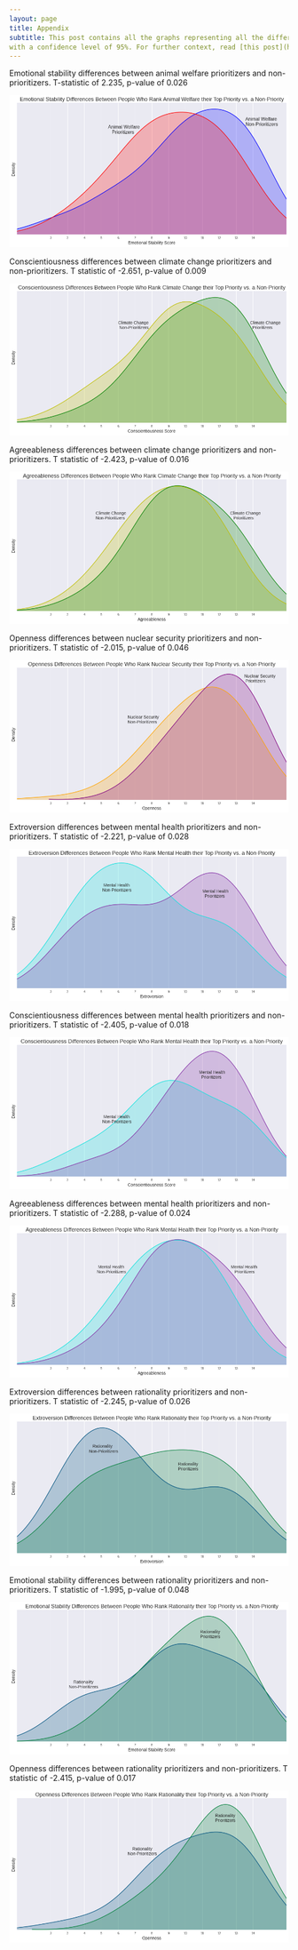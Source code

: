 ```yaml
---
layout: page
title: Appendix
subtitle: This post contains all the graphs representing all the differences between EA top-prioritizers and non-prioritizers, 
with a confidence level of 95%. For further context, read [this post](https://forum.effectivealtruism.org/posts/F6gMCRwAzxNL4cwjv/correlations-between-cause-prioritization-and-the-big-five).
---
```


Emotional stability differences between animal welfare prioritizers and non-prioritizers. T-statistic of 2.235, p-value of 0.026

![stability-animal-welfare](https://github.com/EEdwardsA/Build-Week-1/blob/master/images/Stability-animal-welfare.png?raw=true)

Conscientiousness differences between climate change prioritizers and non-prioritizers. T statistic of -2.651, p-value of 0.009

![conscientiousness-climate-change](https://github.com/EEdwardsA/Build-Week-1/blob/master/images/conscientiousness-global-warming.png?raw=true)

Agreeableness differences between climate change prioritizers and non-prioritizers. T statistic of -2.423, p-value of 0.016

![agreeableness-climate-change](https://github.com/EEdwardsA/Build-Week-1/blob/master/images/agreeableness-global-warming.png?raw=true)

Openness differences between nuclear security prioritizers and non-prioritizers. T statistic of -2.015, p-value of 0.046

![openness-nuclear-security](https://github.com/EEdwardsA/Build-Week-1/blob/master/images/openness-nuclear-security.png?raw=true)

Extroversion differences between mental health prioritizers and non-prioritizers. T statistic of -2.221, p-value of 0.028

![extroversion-mental-health](https://github.com/EEdwardsA/Build-Week-1/blob/master/images/extroversion-mental-health.png?raw=true)

Conscientiousness differences between mental health prioritizers and non-prioritizers. T statistic of -2.405, p-value of 0.018

![conscientiousness-mental-health](https://github.com/EEdwardsA/Build-Week-1/blob/master/images/conscientiousness-mental-health.png?raw=true)

Agreeableness differences between mental health prioritizers and non-prioritizers. T statistic of -2.288, p-value of 0.024

![agreeableness-mental-health](https://github.com/EEdwardsA/Build-Week-1/blob/master/images/agreeableness-mental-health.png?raw=true)

Extroversion differences between rationality prioritizers and non-prioritizers. T statistic of -2.245, p-value of 0.026

![extroversion-rationality](https://github.com/EEdwardsA/Build-Week-1/blob/master/images/extroversion-rationality.png?raw=true)

Emotional stability differences between rationality prioritizers and non-prioritizers. T statistic of -1.995, p-value of 0.048

![stability-rationality](https://github.com/EEdwardsA/Build-Week-1/blob/master/images/neuroticism-rationality.png?raw=true)

Openness differences between rationality prioritizers and non-prioritizers. T statistic of -2.415, p-value of 0.017

![opennness-rationality](https://github.com/EEdwardsA/Build-Week-1/blob/master/images/openness-rationality.png?raw=true)
